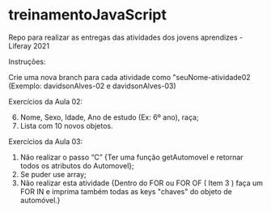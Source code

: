 # treinamentoJavaScript
Repo para realizar as entregas das atividades dos jovens aprendizes - Liferay 2021

Instruções:

Crie uma nova branch para cada atividade como "seuNome-atividade02 (Exemplo: davidsonAlves-02 e davidsonAlves-03)

Exercícios da Aula 02:

06. Nome, Sexo, Idade, Ano de estudo (Ex: 6º ano), raça;
09. Lista com 10 novos objetos. 

Exercícios da Aula 03:

01. Não realizar o passo “C” {Ter uma função getAutomovel e retornar todos os atributos do Automovel};
02. Se puder use array;
04. Não realizar esta atividade {Dentro do FOR ou FOR OF ( Item 3 ) faça um FOR IN e imprima também todas as keys "chaves" do objeto de automóvel.}
